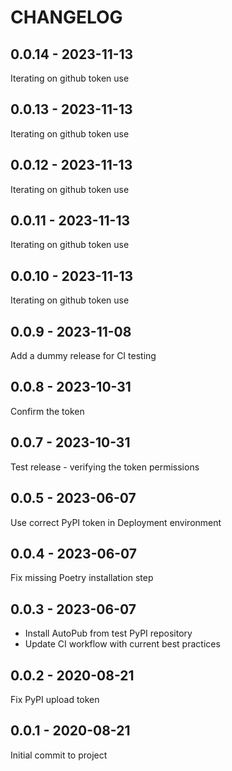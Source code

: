 CHANGELOG
=========

0.0.14 - 2023-11-13
-------------------

Iterating on github token use

0.0.13 - 2023-11-13
-------------------

Iterating on github token use

0.0.12 - 2023-11-13
-------------------

Iterating on github token use

0.0.11 - 2023-11-13
-------------------

Iterating on github token use

0.0.10 - 2023-11-13
-------------------

Iterating on github token use

0.0.9 - 2023-11-08
------------------

Add a dummy release for CI testing

0.0.8 - 2023-10-31
------------------

Confirm the token

0.0.7 - 2023-10-31
------------------

Test release - verifying the token permissions

0.0.5 - 2023-06-07
------------------

Use correct PyPI token in Deployment environment

0.0.4 - 2023-06-07
------------------

Fix missing Poetry installation step

0.0.3 - 2023-06-07
------------------

* Install AutoPub from test PyPI repository
* Update CI workflow with current best practices

0.0.2 - 2020-08-21
------------------

Fix PyPI upload token

0.0.1 - 2020-08-21
------------------

Initial commit to project

